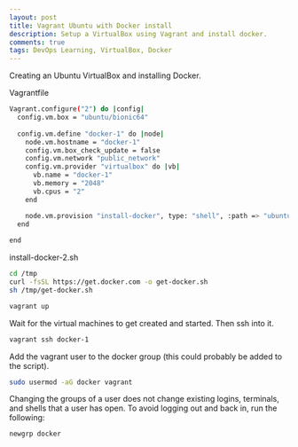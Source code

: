 ```yaml
---
layout: post
title: Vagrant Ubuntu with Docker install
description: Setup a VirtualBox using Vagrant and install docker.
comments: true
tags: DevOps Learning, VirtualBox, Docker
---
```


Creating an Ubuntu VirtualBox and installing Docker.

Vagrantfile

```bash
Vagrant.configure("2") do |config|
  config.vm.box = "ubuntu/bionic64"
  
  config.vm.define "docker-1" do |node|
    node.vm.hostname = "docker-1"
    config.vm.box_check_update = false
    config.vm.network "public_network"
    config.vm.provider "virtualbox" do |vb|
      vb.name = "docker-1"
      vb.memory = "2048"
      vb.cpus = "2"
    end

    node.vm.provision "install-docker", type: "shell", :path => "ubuntu/install-docker-2.sh"
  end
  
end
```

install-docker-2.sh

```bash
cd /tmp
curl -fsSL https://get.docker.com -o get-docker.sh
sh /tmp/get-docker.sh
```

```bash
vagrant up
```

Wait for the virtual machines to get created and started. Then ssh into it.

```bash
vagrant ssh docker-1
```

Add the vagrant user to the docker group (this could probably be added to the script).

```bash
sudo usermod -aG docker vagrant
```

Changing the groups of a user does not change existing logins, terminals, and shells that a user has open. To avoid logging out and back in, run the following:

```bash
newgrp docker
```


